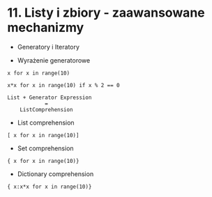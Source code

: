 # 11. Listy i zbiory - zaawansowane mechanizmy

- Generatory i Iteratory

- Wyrażenie generatorowe

`x for x in range(10)`

`x*x for x in range(10) if x % 2 == 0`

    List + Generator Expression 
                = 
        ListComprehension

- List comprehension

`[ x for x in range(10)]`

- Set comprehension

`{ x for x in range(10)}`

- Dictionary comprehension

`{ x:x*x for x in range(10)}`

